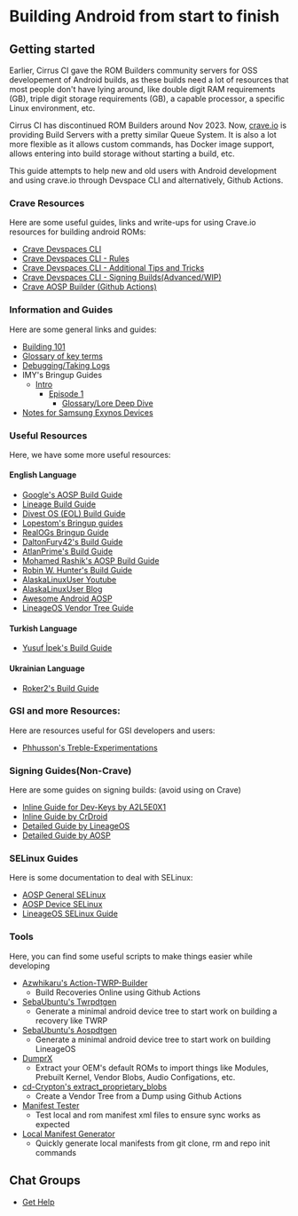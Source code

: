 # Building Android from start to finish

## Getting started

Earlier, Cirrus CI gave the ROM Builders community servers for OSS developement of Android builds, as these builds need a lot of resources that most people don't have lying around, like double digit RAM requirements (GB), triple digit storage requirements (GB), a capable processor, a specific Linux environment, etc.

Cirrus CI has discontinued ROM Builders around Nov 2023. Now, [crave.io](https://crave.io) is providing Build Servers with a pretty similar Queue System. It is also a lot more flexible as it allows custom commands, has Docker image support, allows entering into build storage without starting a build, etc.

This guide attempts to help new and old users with Android development and using crave.io through Devspace CLI and alternatively, Github Actions.

### Crave Resources

Here are some useful guides, links and write-ups for using Crave.io resources for building android ROMs:

- [Crave Devspaces CLI](/wiki/Crave_Devspace)
- [Crave Devspaces CLI - Rules](/wiki/Crave_Rules)
- [Crave Devspaces CLI - Additional Tips and Tricks](/wiki/Crave_Tricks)
- [Crave Devspaces CLI - Signing Builds(Advanced/WIP)](/wiki/Crave_Signing)
- [Crave AOSP Builder (Github Actions)](https://github.com/sounddrill31/crave_aosp_builder)

### Information and Guides

Here are some general links and guides:

- [Building 101](/wiki/Building_101)
- [Glossary of key terms](/wiki/Glossary)
- [Debugging/Taking Logs](/wiki/Debugging)
- IMY's Bringup Guides
  - [Intro](/wiki/imy-bringup/intro)
    - [Episode 1](/wiki/imy-bringup/Episode-1/bringup)
      - [Glossary/Lore Deep Dive](/wiki/imy-bringup/Lore-Explanation/filler_ep1)
- [Notes for Samsung Exynos Devices](/wiki/Exynos_Notes)

### Useful Resources

Here, we have some more useful resources:

#### English Language
- [Google's AOSP Build Guide](https://source.android.com/docs/setup/build/building)
- [Lineage Build Guide](https://wiki.lineageos.org/devices/bacon/build)
- [Divest OS (EOL) Build Guide](https://web.archive.org/web/20241223172341/https://divestos.org/pages/build)
- [Lopestom's Bringup guides](https://gist.github.com/lopestom)
- [RealOGs Bringup Guide](https://blog.realogs.in/android-device-tree-bringup)
- [DaltonFury42's Build Guide](https://medium.com/@daltonfury42/building-lineageos-for-your-device-a7d26ab50549)
- [AtlanPrime's Build Guide](https://customromguide.github.io/)
- [Mohamed Rashik's AOSP Build Guide](https://medium.com/@mmohamedrashik/a-beginners-guide-to-building-android-from-aosp-03ab4913614b)
- [Robin W. Hunter's Build Guide](https://bitgrounds.tech/posts/porting-android-to-unsupported-devices-part2/)
- [AlaskaLinuxUser Youtube](https://www.youtube.com/channel/UCnGqG_jyyXmTzdamBpKfeHA)
- [AlaskaLinuxUser Blog](https://alaskalinuxuser3.ddns.net)
- [Awesome Android AOSP](https://github.com/Akipe/awesome-android-aosp/blob/main/readme.md)
- [LineageOS Vendor Tree Guide](https://wiki.lineageos.org/proprietary_blobs.html)

#### Turkish Language
- [Yusuf İpek's Build Guide](https://yusufipek.me/custom-rom-derleme-rehberi/)

#### Ukrainian Language
- [Roker2's Build Guide](https://roker2.github.io/BookAboutBuilding/ua/)

### GSI and more Resources:

Here are resources useful for GSI developers and users:

- [Phhusson's Treble-Experimentations](https://github.com/phhusson/treble_experimentations/wiki)

### Signing Guides(Non-Crave)

Here are some guides on signing builds:
(avoid using on Crave)

- [Inline Guide for Dev-Keys by A2L5E0X1](https://gist.github.com/A2L5E0X1/54cb1b3a49030a9ebf8608b4e68073f5)
- [Inline Guide by CrDroid](https://crdroid.net/blog/2024-06-01-sign-your-crDroid-builds-and-keep-play-integrity-happy)
- [Detailed Guide by LineageOS](https://wiki.lineageos.org/signing_builds)
- [Detailed Guide by AOSP](https://source.android.com/docs/core/ota/sign_builds)

### SELinux Guides

Here is some documentation to deal with SELinux:

- [AOSP General SELinux](https://source.android.com/security/selinux/customize)
- [AOSP Device SELinux](https://source.android.com/security/selinux/device-policy)
- [LineageOS SELinux Guide](https://lineageos.org/engineering/HowTo-SELinux)

### Tools

Here, you can find some useful scripts to make things easier while developing

- [Azwhikaru's Action-TWRP-Builder](https://github.com/azwhikaru/Action-TWRP-Builder)
  - Build Recoveries Online using Github Actions
- [SebaUbuntu's Twrpdtgen](https://github.com/twrpdtgen/twrpdtgen)
  - Generate a minimal android device tree to start work on building a recovery like TWRP
- [SebaUbuntu's Aospdtgen](https://github.com/sebaubuntu-python/aospdtgen)
  - Generate a minimal android device tree to start work on building LineageOS
- [DumprX](https://github.com/DumprX/DumprX)
  - Extract your OEM's default ROMs to import things like Modules, Prebuilt Kernel, Vendor Blobs, Audio Configations, etc.
- [cd-Crypton's extract_proprietary_blobs](https://github.com/cd-Crypton/extract_proprietary_blobs)
  - Create a Vendor Tree from a Dump using Github Actions
- [Manifest Tester](https://github.com/sounddrill31/manifest_tester)
  - Test local and rom manifest xml files to ensure sync works as expected
- [Local Manifest Generator](https://github.com/sounddrill31/actions_generate_local_manifests)
  - Quickly generate local manifests from git clone, rm and repo init commands

## Chat Groups

- [Get Help](/wiki/Get_Help)
